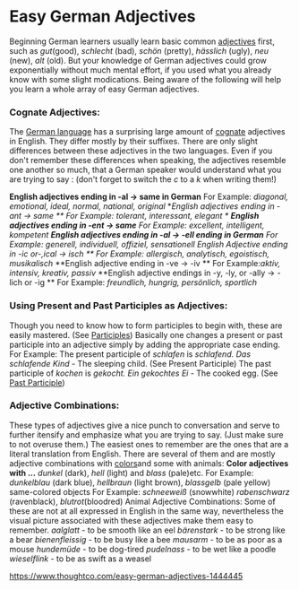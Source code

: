 # Easy German Adjectives

Beginning German learners usually learn basic common [adjectives](https://www.thoughtco.com/g00/2_d3d3LnRob3VnaHRjby5jb20%3D_/TU9SRVBIRVVTMTUkaHR0cHM6Ly93d3cudGhvdWdodGNvLmNvbS9nZXJtYW4tYWRqZWN0aXZlLWVuZGluZ3Mtbm9taW5hdGl2ZS1jYXNlLTQwNzA4OTA%3D_$/$) first, such as *gut*(good), *schlecht* (bad), *schön* (pretty), *hässlich* (ugly), *neu* (new), *alt* (old). But your knowledge of German adjectives could grow exponentially without much mental effort, if you used what you already know with some slight modications. Being aware of the following will help you learn a whole array of easy German adjectives.

### Cognate Adjectives:

The [German language](https://www.thoughtco.com/ways-german-language-is-special-1444626) has a surprising large amount of [cognate](https://www.thoughtco.com/common-english-german-cognates-4077037) adjectives in English. They differ mostly by their suffixes. There are only slight differences between these adjectives in the two languages. Even if you don't remember these differences when speaking, the adjectives resemble one another so much, that a German speaker would understand what you are trying to say :
(don't forget to switch the *c* to a *k* when writing them!)

**English adjectives ending in -al -> same in German**
For Example: *diagonal, emotional, ideal, normal, national, original*
**English adjectives ending in -ant -> same **
For Example: *tolerant, interessant, elegant *
**English adjectives ending in -ent -> same**
For Example: *excellent, intelligent, kompetent*
**English adjectives ending in -al -> -ell ending in German**
For Example:* generell, individuell, offiziel, sensationell*
**English Adjective ending in -ic or-,ical -> isch **
For Example:* allergisch, analytisch, egoistisch, musikalisch*
**English adjective ending in -ve -> -iv **
For Example:*aktiv, intensiv, kreativ, passiv*
**English adjective endings in -y, -ly, or -ally -> -lich or -ig **
For Example: *freundlich, hungrig, persönlich, sportlich*

### Using Present and Past Participles as Adjectives:

Though you need to know how to form participles to begin with, these are easily mastered. (See [Participles](https://www.thoughtco.com/german-participles-as-adjectives-and-adverbs-4090167)) Basically one changes a present or past participle into an adjective simply by adding the appropriate case ending.
For Example:
The present participle of *schlafen* is *schlafend.*
*Das schlafende Kind -* The sleeping child. (See Present Participle)
The past participle of *kochen* is *gekocht.*
*Ein gekochtes Ei* - The cooked egg. (See [Past Participle](https://www.thoughtco.com/learning-german-adverbs-1444449))

### Adjective Combinations:

These types of adjectives give a nice punch to conversation and serve to further itensify and emphasize what you are trying to say. (Just make sure to not overuse them.) The easiest ones to remember are the ones that are a literal translation from English. There are several of them and are mostly adjective combinations with [colors](https://www.thoughtco.com/definite-articles-in-german-1444442)and some with animals:
**Color adjectives with ...**
*dunkel* (dark), *hell* (light) and *blass* (pale)etc.
For Example: *dunkelblau* (dark blue), *hellbraun* (light brown), *blassgelb* (pale yellow)
same-colored objects
For Example: *schneeweiß* (snowwhite) *rabenschwarz* (ravenblack), *blutrot*(bloodred)
Animal Adjective Combinations:
Some of these are not at all expressed in English in the same way, nevertheless the visual picture associated with these adjectives make them easy to remember.
*aalglatt* - to be smooth like an eel
*bärenstark* - to be strong like a bear
*bienenfleissig* - to be busy like a bee
*mausarm* - to be as poor as a mouse
*hundemüde* - to be dog-tired
*pudelnass* - to be wet like a poodle
*wieselflink* - to be as swift as a weasel



https://www.thoughtco.com/easy-german-adjectives-1444445